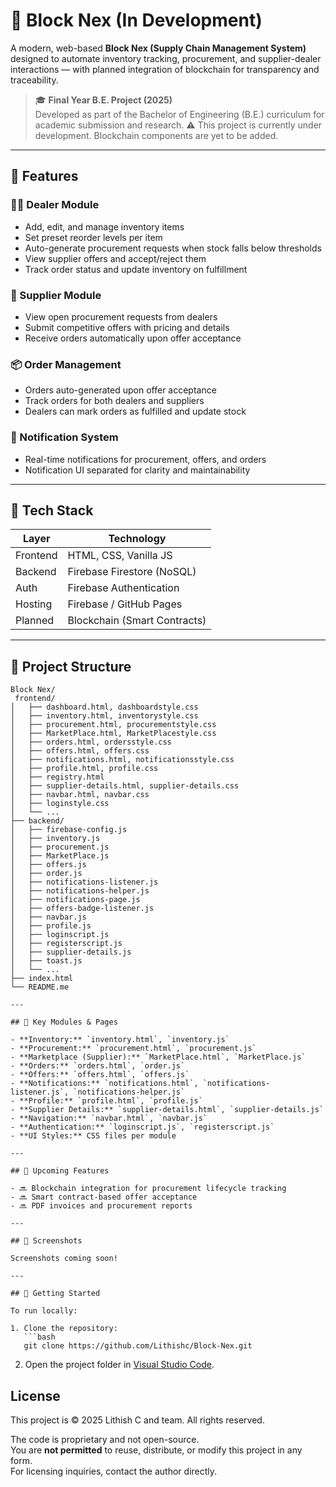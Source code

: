 # 🚀 Block Nex (In Development)

A modern, web-based **Block Nex (Supply Chain Management System)** designed to automate inventory tracking, procurement, and supplier-dealer interactions — with planned integration of blockchain for transparency and traceability.

> 🎓 **Final Year B.E. Project (2025)**  
> Developed as part of the Bachelor of Engineering (B.E.) curriculum for academic submission and research.
> ⚠️ This project is currently under development. Blockchain components are yet to be added.

---

## 🔧 Features

### 👨‍💼 Dealer Module
- Add, edit, and manage inventory items
- Set preset reorder levels per item
- Auto-generate procurement requests when stock falls below thresholds
- View supplier offers and accept/reject them
- Track order status and update inventory on fulfillment

### 🤝 Supplier Module
- View open procurement requests from dealers
- Submit competitive offers with pricing and details
- Receive orders automatically upon offer acceptance

### 📦 Order Management
- Orders auto-generated upon offer acceptance
- Track orders for both dealers and suppliers
- Dealers can mark orders as fulfilled and update stock

### 🔔 Notification System
- Real-time notifications for procurement, offers, and orders
- Notification UI separated for clarity and maintainability

---

## 🧱 Tech Stack

| Layer       | Technology                |
|-------------|---------------------------|
| Frontend    | HTML, CSS, Vanilla JS     |
| Backend     | Firebase Firestore (NoSQL)|
| Auth        | Firebase Authentication   |
| Hosting     | Firebase / GitHub Pages   |
| Planned     | Blockchain (Smart Contracts) |

---

## 📁 Project Structure

```
Block Nex/
 frontend/
│   ├── dashboard.html, dashboardstyle.css
│   ├── inventory.html, inventorystyle.css
│   ├── procurement.html, procurementstyle.css
│   ├── MarketPlace.html, MarketPlacestyle.css
│   ├── orders.html, ordersstyle.css
│   ├── offers.html, offers.css
│   ├── notifications.html, notificationsstyle.css
│   ├── profile.html, profile.css
│   ├── registry.html
│   ├── supplier-details.html, supplier-details.css
│   ├── navbar.html, navbar.css
│   ├── loginstyle.css
│   └── ...
├── backend/
│   ├── firebase-config.js
│   ├── inventory.js
│   ├── procurement.js
│   ├── MarketPlace.js
│   ├── offers.js
│   ├── order.js
│   ├── notifications-listener.js
│   ├── notifications-helper.js
│   ├── notifications-page.js
│   ├── offers-badge-listener.js
│   ├── navbar.js
│   ├── profile.js
│   ├── loginscript.js
│   ├── registerscript.js
│   ├── supplier-details.js
│   ├── toast.js
│   └── ...
├── index.html
└── README.me

---

## 📄 Key Modules & Pages

- **Inventory:** `inventory.html`, `inventory.js`
- **Procurement:** `procurement.html`, `procurement.js`
- **Marketplace (Supplier):** `MarketPlace.html`, `MarketPlace.js`
- **Orders:** `orders.html`, `order.js`
- **Offers:** `offers.html`, `offers.js`
- **Notifications:** `notifications.html`, `notifications-listener.js`, `notifications-helper.js`
- **Profile:** `profile.html`, `profile.js`
- **Supplier Details:** `supplier-details.html`, `supplier-details.js`
- **Navigation:** `navbar.html`, `navbar.js`
- **Authentication:** `loginscript.js`, `registerscript.js`
- **UI Styles:** CSS files per module

---

## 🔮 Upcoming Features

- 🔜 Blockchain integration for procurement lifecycle tracking
- 🔜 Smart contract-based offer acceptance
- 🔜 PDF invoices and procurement reports

---

## 📸 Screenshots

Screenshots coming soon!

---

## 🚀 Getting Started

To run locally:

1. Clone the repository:
   ```bash
   git clone https://github.com/Lithishc/Block-Nex.git
   ```
2. Open the project folder in [Visual Studio Code](https://code.visualstudio.com/).

## License

This project is © 2025 Lithish C and team. All rights reserved.

The code is proprietary and not open-source.  
You are **not permitted** to reuse, distribute, or modify this project in any form.  
For licensing inquiries, contact the author directly.
